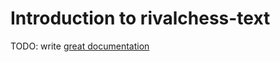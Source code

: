 # Introduction to rivalchess-text

TODO: write [great documentation](http://jacobian.org/writing/what-to-write/)
